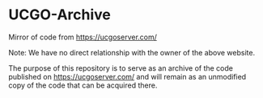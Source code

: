 # UCGO-Archive
Mirror of code from https://ucgoserver.com/

Note: We have no direct relationship with the owner of the above website.

The purpose of this repository is to serve as an archive of the code published on https://ucgoserver.com/ and will remain as an unmodified copy of the code that can be acquired there.